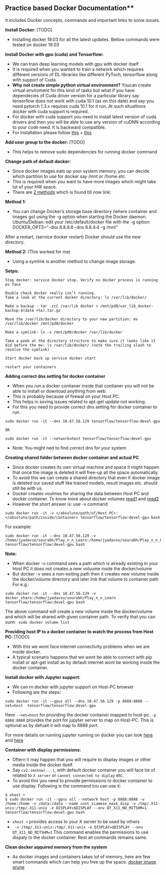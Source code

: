 ## Practice based Docker Documentation** 
It includes Docker concepts, commands and important links to solve issues.

**Install Docker:** [TODO]
* Installing docker 19.03 for all the latest updates. Bellow commands were tested on docker 19.03

**Install Docker with gpu (cuda) and Tensorflow:** 
* We can train deep learning models with gpu with docker itself
* It is required when you wanted to train a network which requires different versions of DL libraries like different PyToch, tensorflow along with support of Cuda. 
* **Why not create simple python virtual environment?** Youcan create virtual enviroment for this kind of tasks but what if you have dependecies of Cuda driver version for a particular library say tensorflow does not work with cuda 10.1 (as on this date) and say you need pytorch 1.3.x requires cuda 10.1 for it run. At such situaltions docker with cuda support is required.
* For docker with cuda support you need to install latest version of cuda drivers and then you will be able to use any version of cuDNN according to your code need. It is backward compatible.
* For installation please follow [this][7] + [this][6]

**Add user group to the docker:** [TODO]
* This helps to remove sudo dependencies for running docker command

**Change path of default docker:**
* Since docker images eats up your system memory, you can decide which partition to use for docker say /mnt or /home etc.
* This is required when you want to have more images which might take lot of your HW space.
* There are [2 methods][1] which is found till now link:

**Method 1:** 
* You can change Docker’s storage base directory (where container and images go) using the -g option when starting the Docker daemon.
Ubuntu/Debian: edit your /etc/default/docker file with the -g option: DOCKER_OPTS="-dns 8.8.8.8 -dns 8.8.4.4 -g /mnt"

After a restart, (service docker restart) Docker should use the new directory.

**Method 2:** (This worked for me)
* Using a symlink is another method to change image storage.

**Setps:**

    Stop docker: service docker stop. Verify no docker process is running ps faux
    
    Double check docker really isn’t running. 
    Take a look at the current docker directory: ls /var/lib/docker/
    
    Make a backup - tar -zcC /var/lib docker > /mnt/pd0/var_lib_docker-backup-$(date +%s).tar.gz
    
    Move the /var/lib/docker directory to your new partition: mv /var/lib/docker /mnt/pd0/docker
    
    Make a symlink: ln -s /mnt/pd0/docker /var/lib/docker
    
    Take a peek at the directory structure to make sure it looks like it did before the mv: ls /var/lib/docker/ (note the trailing slash to resolve the symlink)
    
    Start docker back up service docker start
    
    restart your containers



**Adding correct dns setting for docker container**
* When you run a docker contianer inside that contianer you will not be able to install or download anything from web. 
* This is probably because of firewal on your Host PC. 
* This helps in soving issues related to apt-get update not working.
* For this you need to provide correct dns setting for docker container to run.
```
sudo docker run -it --dns 10.47.56.129 tensorflow/tensorflow:devel-gpu

OR

sudo docker run -it --network=host tensorflow/tensorflow:devel-gpu 
```
* Note: You might ned to find correct dns for your system


**Creating shared folder between docker container and actual PC**
* Since docker creates its own virtual machine and space it might happen that once the image is deleted it will free-up all the space automatically. 
* To avoid this we can create a shared directory that even if docker image is deleted our saved stuff like trained models, result images etc. should still be with us.
* Docker creates voulmes for sharing the data between Host PC and docker container. To know more about docker volumes [read1][3] and [read2][2] 
* However the short answer is: use -v command
```
sudo docker run -it -v </absolute/path/of/Host PC>:</absolute/path/inside/container> tensorflow/tensorflow:devel-gpu bash
```
For example:
```
sudo docker run -it --dns 10.47.56.129 -v /home/jyadavso/sourabh/Play_n_n_Learn:/home/jyadavso/sourabh/Play_n_n_Learn tensorflow/tensorflow:devel-gpu bash
```
**Note:**
* When docker -v command sees a path which is already existing in your Host PC it does not creates a new voluume insde the docker/volume
* But docker -v sees a non-exiting path then it creates new volume inside the docker/volume directory and later link that volume to container path
For e.g.:
```
sudo docker run -it --dns 10.47.56.129 -v docker_share:/home/jyadavso/sourabh/Play_n_n_Learn tensorflow/tensorflow:devel-gpu bash
```
The above command will create a new volume inside the docker/volume and which will be shared with given container path. 
To verify that you can sunn ``` sudo docker volume list```

**Providing host IP to a docker container to watch the process from Host PC:** [TODO]
* With this we wont face internet connectivity problems when we are inside docker.
* A typical scenario happens that we wont be able to connect with pip install or apt-get install as by default internet wont be working inside the docker container.

**Install docker with Jupyter support:**
* We can rn docker with jupyter support on Host-PC browser
* Following are the steps:
```
sudo docker run -it --gpus all --dns 10.47.56.129 -p 8888:8888 --net=host  tensorflow/tensorflow:devel-gpu 
```
Here ```--net=host``` for providing the docker container mapped to host-pc. ```-p 8888:8888``` provides the port for jupyter server to map on Host-PC. This is optional as by defualt it will map to 8888 port.

For more details on running jupyter running on docker you can look [here][4] and [here][5]

**Container with display permissions:**
* Oftern it may happen that you will require to display images or other media inside the docker itself. 
* Say ```cv2.imshow(...)```, with default docker container you will face lot of related to ```X server``` or ```cannot connected to diplay``` etc.
* To avoid this you need to provide permissions to docker container to use display. Following is the command tou can use it:
```
$ xhost +
$ sudo docker run -it --gpus all --network host -p 8888:8888 -v /home:/home -v /data:/data --name cont_siamese_mask_disp -v /tmp/.X11-unix:/tmp/.X11-unix -e DISPLAY=$DISPLAY --env QT_X11_NO_MITSHM=1 tensorflow/tensorflow:devel-gpu bash
```
* ```xhost +``` provides access to your X server to be used by others
* ``` -v /tmp/.X11-unix:/tmp/.X11-unix -e DISPLAY=$DISPLAY --env QT_X11_NO_MITSHM=1``` This command enables the permissions to use dispaly to the docker container. Rest all commands remains same.

**Clean docker aqquired memory from the system**
* As docker images and containers takes lot of memory, here are few smart commands which can help you free up the space.
[docker image prune][8]

[1]: https://forums.docker.com/t/how-do-i-change-the-docker-image-installation-directory/1169
[2]: https://linuxhint.com/docker_volume_share_data/
[3]: https://www.ionos.com/community/server-cloud-infrastructure/docker/understanding-and-managing-docker-container-volumes/
[4]: https://jupyter-docker-stacks.readthedocs.io/en/latest/using/running.html
[5]: https://github.com/ReproNim/neurodocker/issues/82
[6]: https://www.tensorflow.org/install/docker
[7]: https://github.com/NVIDIA/nvidia-docker
[8]: https://linuxize.com/post/how-to-remove-docker-images-containers-volumes-and-networks/
